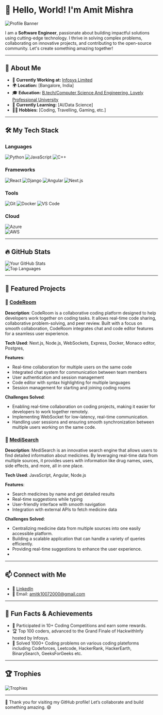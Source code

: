 # 👋 Hello, World! I'm Amit Mishra  

![Profile Banner](https://your-banner-image-link.com)

I am a **Software Engineer**, passionate about building impactful solutions using cutting-edge technology. I thrive in solving complex problems, collaborating on innovative projects, and contributing to the open-source community. Let's create something amazing together!  

---

## 🌟 About Me  

- 🏢 **Currently Working at:** [Infosys Limited](https://infosys.com)  
- 🌍 **Location:** [Bangalore, India]  
- 🎓 **Education:** [B.tech/Computer Science And Engineering, Lovely Professional University](https:/lpu.in)  
- 🌱 **Currently Learning:** [AI/Data Science]  
- 🧑‍💻 **Hobbies:** [Coding, Travelling, Gaming, etc.]

---

## 🛠️ My Tech Stack  

### Languages  
![Python](https://img.shields.io/badge/Python-3776AB?style=for-the-badge&logo=python&logoColor=white)
![JavaScript](https://img.shields.io/badge/JavaScript-F7DF1E?style=for-the-badge&logo=javascript&logoColor=black)
![C++](https://img.shields.io/badge/C++-00599C?style=for-the-badge&logo=c%2B%2B&logoColor=white)

### Frameworks  
![React](https://img.shields.io/badge/React-61DAFB?style=for-the-badge&logo=react&logoColor=black)
![Django](https://img.shields.io/badge/Django-092E20?style=for-the-badge&logo=django&logoColor=white)
![Angular](https://img.shields.io/badge/Angular-DD0031?style=for-the-badge&logo=angular&logoColor=white)
![Next.js](https://img.shields.io/badge/next.js-000000?style=for-the-badge&logo=nextdotjs&logoColor=white)

### Tools  
![Git](https://img.shields.io/badge/Git-F05032?style=for-the-badge&logo=git&logoColor=white)
![Docker](https://img.shields.io/badge/Docker-2496ED?style=for-the-badge&logo=docker&logoColor=white)
![VS Code](https://img.shields.io/badge/VS%20Code-007ACC?style=for-the-badge&logo=visual-studio-code&logoColor=white)

### Cloud  
![Azure](https://img.shields.io/badge/Azure-0078D4?style=for-the-badge&logo=microsoft-azure&logoColor=white)  
![AWS](https://img.shields.io/badge/AWS-FF9900?style=for-the-badge&logo=amazon-aws&logoColor=white)

---

## 🔥 GitHub Stats  

![Your GitHub Stats](https://github-readme-stats.vercel.app/api?username=Kingsterdam&show_icons=true&theme=radical&count_private=true)  
![Top Languages](https://github-readme-stats.vercel.app/api/top-langs/?username=Kingsterdam&layout=compact&theme=radical)  

---

## 💼 Featured Projects  

### 🌟 [CodeRoom](https://github.com/Kingsterdam/CodeRoom)  
**Description**: CodeRoom is a collaborative coding platform designed to help developers work together on coding tasks. It allows real-time code sharing, collaborative problem-solving, and peer review. Built with a focus on smooth collaboration, CodeRoom integrates chat and code editor features for a seamless user experience.  

**Tech Used**: Next.js, Node.js, WebSockets, Express, Docker, Monaco editor, Postgres,   

**Features**:  
- Real-time collaboration for multiple users on the same code
- Integrated chat system for communication between team members
- User authentication and session management
- Code editor with syntax highlighting for multiple languages
- Session management for starting and joining coding rooms

**Challenges Solved**:  
- Enabling real-time collaboration on coding projects, making it easier for developers to work together remotely.
- Implementing WebSocket for low-latency, real-time communication.
- Handling user sessions and ensuring smooth synchronization between multiple users working on the same code.

### 🌟 [MediSearch](https://Kingsterdam.github.io/MedicineSearch)  
**Description**: MediSearch is an innovative search engine that allows users to find detailed information about medicines. By leveraging real-time data from multiple sources, it provides users with information like drug names, uses, side effects, and more, all in one place.  

**Tech Used**: JavaScript, Angular, Node.js  

**Features**:  
- Search medicines by name and get detailed results
- Real-time suggestions while typing
- User-friendly interface with smooth navigation
- Integration with external APIs to fetch medicine data

**Challenges Solved**:  
- Centralizing medicine data from multiple sources into one easily accessible platform.
- Building a scalable application that can handle a variety of queries efficiently.
- Providing real-time suggestions to enhance the user experience.
- 

---

## 📫 Connect with Me  

- 💬 [LinkedIn](https://linkedin.com/in/Kingsterdam)  
- 📧 Email: [amitk10072000@gmail.com](mailto:amitk10072000@gmail.com)  

---

## 🎯 Fun Facts & Achievements  

- 🌟 Participated in 10+ Coding Competitions and earn some rewards.
- 🏆 Top 100 coders, advanced to the Grand Finale of HackwithInfy hosted by Infosys.
- 🤝 Solved 1000+ Coding problems on various coding plateforms including Codeforces, Leetcode, HackerRank, HackerEarth, BinarySearch, GeeksForGeeks etc.  

---

## 🏆 Trophies  

![Trophies](https://github-profile-trophy.vercel.app/?username=Kingsterdam&theme=radical&margin-w=15&margin-h=15)  

---

🌟 Thank you for visiting my GitHub profile! Let’s collaborate and build something amazing. 😄  
